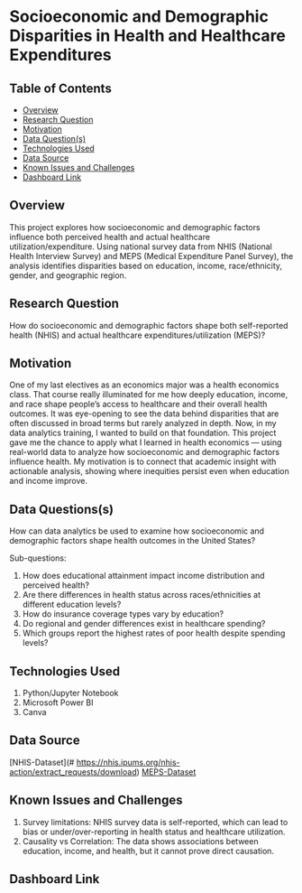 #  Socioeconomic and Demographic Disparities in Health and Healthcare Expenditures

## Table of Contents
- [Overview](##Overview)
- [Research Question](#ResearchQuestion)
- [Motivation](#Motivation)
- [Data Question(s)](#DataQuestions)
- [Technologies Used](#TechnologiesUsed)
- [Data Source](#DataSource)
- [Known Issues and Challenges](#KnownIssuesandChallenges)
- [Dashboard Link](#DashboardLink)

## Overview
 This project explores how socioeconomic and demographic factors influence both perceived health and actual healthcare utilization/expenditure. Using national survey data from NHIS (National Health Interview Survey) and MEPS (Medical Expenditure Panel Survey), the analysis identifies disparities based on education, income, race/ethnicity, gender, and geographic region.

## Research Question
How do socioeconomic and demographic factors shape both self-reported health (NHIS) and actual healthcare expenditures/utilization (MEPS)?



## Motivation

One of my last electives as an economics major was a health economics class. That course really illuminated for me how deeply education, income, and race shape people’s access to healthcare and their overall health outcomes. It was eye-opening to see the data behind disparities that are often discussed in broad terms but rarely analyzed in depth.
Now, in my data analytics training, I wanted to build on that foundation. This project gave me the chance to apply what I learned in health economics — using real-world data to analyze how socioeconomic and demographic factors influence health. My motivation is to connect that academic insight with actionable analysis, showing where inequities persist even when education and income improve.


## Data Questions(s)

 How can data analytics be used to examine how socioeconomic and demographic factors shape health outcomes in the United States?


Sub-questions:
1.	How does educational attainment impact income distribution and perceived health?
2.	Are there differences in health status across races/ethnicities at different education levels?
3.	How do insurance coverage types vary by education?
4.	Do regional and gender differences exist in healthcare spending?
5. Which groups report the highest rates of poor health despite spending levels?

## Technologies Used
1. Python/Jupyter Notebook
2. Microsoft Power BI
3. Canva

## Data Source
[NHIS-Dataset](# https://nhis.ipums.org/nhis-action/extract_requests/download)
[MEPS-Dataset](#https://meps.ahrq.gov/data_stats/download_data_files_detail.jsp?cboPufNumber=HC-224)

## Known Issues and Challenges
1. Survey limitations: NHIS survey data is self-reported, which can lead to bias or under/over-reporting in health status and healthcare utilization.
2. Causality vs Correlation: The data shows associations between education, income, and health, but it cannot prove direct causation.


## Dashboard Link
